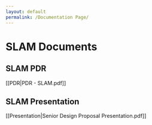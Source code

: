 ```yaml
---
layout: default
permalink: /Documentation Page/
---
```

# SLAM Documents
## SLAM PDR
[[PDR|PDR - SLAM.pdf]]
## SLAM Presentation
[[Presentation|Senior Design Proposal Presentation.pdf]]



